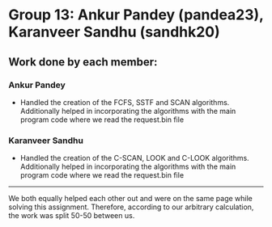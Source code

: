 # Group 13: Ankur Pandey (pandea23), Karanveer Sandhu (sandhk20)

## Work done by each member:

### Ankur Pandey

- Handled the creation of the FCFS, SSTF and SCAN algorithms. Additionally helped in incorporating the algorithms with the main program code where we read the request.bin file

### Karanveer Sandhu

- Handled the creation of the C-SCAN, LOOK and C-LOOK algorithms. Additionally helped in incorporating the algorithms with the main program code where we read the request.bin file

---

We both equally helped each other out and were on the same page while solving this assignment. Therefore, according to our arbitrary calculation, the work was split 50-50 between us.
